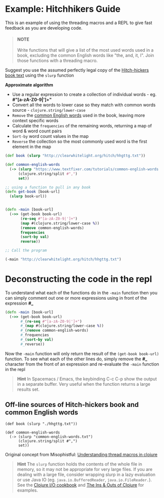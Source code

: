 # Example: Hitchhikers Guide

This is an example of using the threading macros and  a REPL to give fast feedback as you are developing code.

> #### NOTE
>
> Write functions that will give a list of the most used words used in a book, excluding the common English words like "the, and, it, I".  Join those functions with a threading macro.

Suggest you use the assumed perfectly legal copy of the [Hitch-hickers book text](http://clearwhitelight.org/hitch/hhgttg.txt) using the `slurp` function

**Approximate algorithm**

* Use a regular expression to create a collection of individual words - eg. **#"[a-zA-Z0-9|']+"**
* Convert all the words to lower case so they match with common words source - `clojure.string/lower-case`
* `Remove` the [common English words](https://www.textfixer.com/tutorials/common-english-words.txt) used in the book, leaving more context specific words
* Calculate the `frequencies` of the remaining words, returning a map of word & word count pairs
* `Sort-by` word count values in the map
* `Reverse` the collection so the most commonly used word is the first element in the map

<!--sec data-title="Reveal answer" data-id="answer001" data-collapse=true ces-->

```clojure
(def book (slurp "http://clearwhitelight.org/hitch/hhgttg.txt"))

(def common-english-words
  (-> (slurp "https://www.textfixer.com/tutorials/common-english-words.txt")
      (clojure.string/split #",")
      set))

;; using a function to pull in any book
(defn get-book [book-url]
  (slurp book-url))


(defn -main [book-url]
  (->> (get-book book-url)
       (re-seq #"[a-zA-Z0-9|']+")
       (map #(clojure.string/lower-case %))
       (remove common-english-words)
       frequencies
       (sort-by val)
       reverse))

;; Call the program

(-main "http://clearwhitelight.org/hitch/hhgttg.txt")
```

# Deconstructing the code in the repl

To understand what each of the functions do in the `-main` function then you can simply comment out one or more expressions using in front of the expression **#_**

```clojure
(defn -main [book-url]
  (->> (get-book book-url)
       #_(re-seq #"[a-zA-Z0-9|']+")
       #_(map #(clojure.string/lower-case %))
       #_(remove common-english-words)
       #_frequencies
       #_(sort-by val)
       #_reverse))

```

Now the `-main` function will only return the result of the `(get-book book-url)` function.  To see what each of the other lines do, simply remove the **#_** character from the front of an expression and re-evaluate the `-main` function in the repl

> **Hint** In Spacemacs / Emacs, the keybinding C-c C-p show the output in a separate buffer.  Very useful when the function returns a large results set.

## Off-line sources of Hitch-hickers book and common English words

```
(def book (slurp "./hhgttg.txt"))

(def common-english-words
  (-> (slurp "common-english-words.txt")
      (clojure.string/split #",")
      set))
```

Original concept from Misophistful: [Understanding thread macros in clojure](https://www.youtube.com/watch?v=qxE5wDbt964)

> **Hint** The `slurp` function holds the contents of the whole file in memory, so it may not be appropriate for very large files.  If you are dealing with a large file, consider wrapping slurp in a lazy evaluation or use Java IO (eg. `java.io.BufferedReader`, `java.io.FileReader.`).  See the [Clojure I/O cookbook](https://nakkaya.com/2010/06/15/clojure-io-cookbook/) and [The Ins & Outs of Clojure](http://blog.isaachodes.io/p/clojure-io-p1/) for examples.

<!--endsec-->
